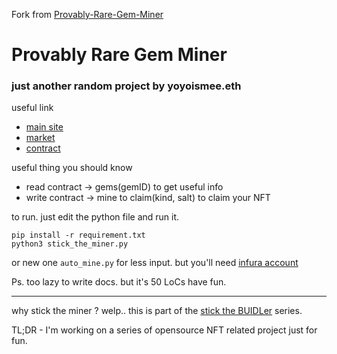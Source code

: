 Fork from [Provably-Rare-Gem-Miner](https://github.com/yoyoismee/Provably-Rare-Gem-Miner)

# Provably Rare Gem Miner

### just another random project by yoyoismee.eth

useful link

- [main site](https://gems.alphafinance.io/#/loot)
- [market](https://opensea.io/collection/provably-rare-gem)
- [contract](https://etherscan.io/address/0xC67DED0eC78b849e17771b2E8a7e303B4dAd6dD4)

useful thing you should know

- read contract -> gems(gemID) to get useful info
- write contract -> mine to claim(kind, salt) to claim your NFT

to run. just edit the python file and run it.

```
pip install -r requirement.txt
python3 stick_the_miner.py
```

or new one `auto_mine.py` for less input. but you'll need [infura account](https://infura.io/)



Ps. too lazy to write docs. but it's 50 LoCs have fun.  

---
why stick the miner ? welp.. this is part of the [stick the BUIDLer](https://opensea.io/collection/stick-the-buidler) series. 

TL;DR - I'm working on a series of opensource NFT related project just for fun. 